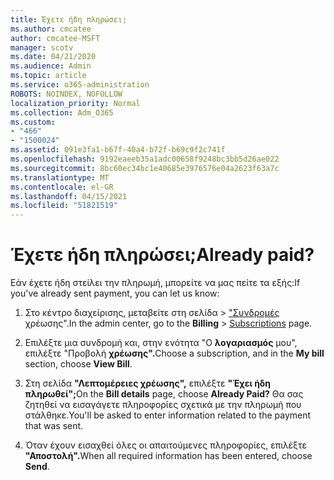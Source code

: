 ```yaml
---
title: Έχετε ήδη πληρώσει;
ms.author: cmcatee
author: cmcatee-MSFT
manager: scotv
ms.date: 04/21/2020
ms.audience: Admin
ms.topic: article
ms.service: o365-administration
ROBOTS: NOINDEX, NOFOLLOW
localization_priority: Normal
ms.collection: Adm_O365
ms.custom:
- "466"
- "1500024"
ms.assetid: 091e3fa1-b67f-40a4-b72f-b69c9f2c741f
ms.openlocfilehash: 9192eaeeb35a1adc00658f9248bc3bb5d26ae022
ms.sourcegitcommit: 8bc60ec34bc1e40685e3976576e04a2623f63a7c
ms.translationtype: MT
ms.contentlocale: el-GR
ms.lasthandoff: 04/15/2021
ms.locfileid: "51821519"
---
```

# <a name="already-paid"></a><span data-ttu-id="ef388-102">Έχετε ήδη πληρώσει;</span><span class="sxs-lookup"><span data-stu-id="ef388-102">Already paid?</span></span>

<span data-ttu-id="ef388-103">Εάν έχετε ήδη στείλει την πληρωμή, μπορείτε να μας πείτε τα εξής:</span><span class="sxs-lookup"><span data-stu-id="ef388-103">If you've already sent payment, you can let us know:</span></span>
  
1. <span data-ttu-id="ef388-104">Στο κέντρο διαχείρισης, μεταβείτε στη σελίδα  \> ["Συνδρομές](https://go.microsoft.com/fwlink/p/?linkid=842054) χρέωσης".</span><span class="sxs-lookup"><span data-stu-id="ef388-104">In the admin center, go to the **Billing** \> [Subscriptions](https://go.microsoft.com/fwlink/p/?linkid=842054) page.</span></span>

2. <span data-ttu-id="ef388-105">Επιλέξτε μια συνδρομή και, στην ενότητα "Ο **λογαριασμός** μου", επιλέξτε "Προβολή **χρέωσης".**</span><span class="sxs-lookup"><span data-stu-id="ef388-105">Choose a subscription, and in the **My bill** section, choose **View Bill**.</span></span>

3. <span data-ttu-id="ef388-106">Στη σελίδα **"Λεπτομέρειες χρέωσης",** επιλέξτε **"Έχει ήδη πληρωθεί";**</span><span class="sxs-lookup"><span data-stu-id="ef388-106">On the **Bill details** page, choose **Already Paid?**</span></span> <span data-ttu-id="ef388-107">Θα σας ζητηθεί να εισαγάγετε πληροφορίες σχετικά με την πληρωμή που στάλθηκε.</span><span class="sxs-lookup"><span data-stu-id="ef388-107">You'll be asked to enter information related to the payment that was sent.</span></span>

4. <span data-ttu-id="ef388-108">Όταν έχουν εισαχθεί όλες οι απαιτούμενες πληροφορίες, επιλέξτε **"Αποστολή".**</span><span class="sxs-lookup"><span data-stu-id="ef388-108">When all required information has been entered, choose **Send**.</span></span>